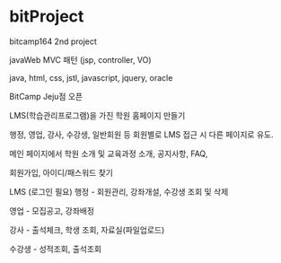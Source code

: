 # bitProject
bitcamp164 2nd project

javaWeb MVC 패턴 (jsp, controller, VO)

java, html, css, jstl, javascript, jquery, oracle

BitCamp Jeju점 오픈

LMS(학습관리프로그램)을 가진 학원 홈페이지 만들기

행정, 영업, 강사, 수강생, 일반회원 등 회원별로 LMS 접근 시 다른 페이지로 유도. 

메인 페이지에서 학원 소개 및 교육과정 소개, 공지사항, FAQ, 

회원가입, 아이디/패스워드 찾기

LMS (로그인 필요)
행정 - 회원관리, 강좌개설, 수강생 조회 및 삭제

영업 - 모집공고, 강좌배정

강사 - 출석체크, 학생 조회, 자료실(파일업로드)

수강생 - 성적조회, 출석조회

